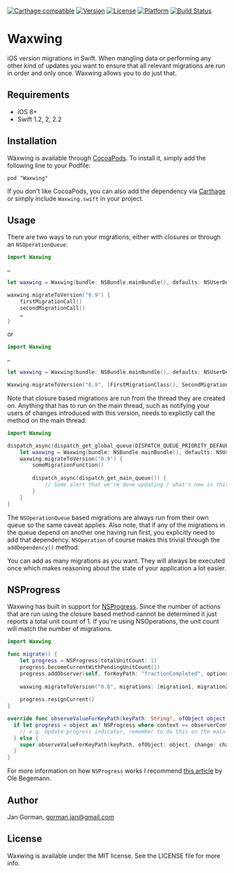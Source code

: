 [![Carthage compatible](https://img.shields.io/badge/Carthage-compatible-4BC51D.svg?style=flat)](https://github.com/Carthage/Carthage)
[![Version](https://img.shields.io/cocoapods/v/Waxwing.svg?style=flat)](http://cocoapods.org/pods/Waxwing)
[![License](https://img.shields.io/cocoapods/l/Waxwing.svg?style=flat)](http://cocoapods.org/pods/Waxwing)
[![Platform](https://img.shields.io/cocoapods/p/Waxwing.svg?style=flat)](http://cocoapods.org/pods/Waxwing)
[![Build Status](https://travis-ci.org/JanGorman/Waxwing.svg?branch=master)](https://travis-ci.org/JanGorman/Waxwing)

# Waxwing

iOS version migrations in Swift. When mangling data or performing any other kind of updates you want to ensure that all relevant migrations are run in order and only once. Waxwing allows you to do just that.

## Requirements

* iOS 8+
* Swift 1.2, 2, 2.2

## Installation

Waxwing is available through [CocoaPods](http://cocoapods.org). To install
it, simply add the following line to your Podfile:

    pod "Waxwing"
    
If you don't like CocoaPods, you can also add the dependency via [Carthage](https://github.com/Carthage/Carthage) or simply include `Waxwing.swift` in your project.

## Usage

There are two ways to run your migrations, either with closures or through an `NSOperationQueue`:

``` swift
import Waxwing

…

let waxwing = Waxwing(bundle: NSBundle.mainBundle(), defaults: NSUserDefaults.standardUserDefaults())

waxwing.migrateToVersion("0.9") {
	firstMigrationCall()
	secondMigrationCall()
	…
}
```

or

``` swift
import Waxwing

…

let waxwing = Waxwing(bundle: NSBundle.mainBundle(), defaults: NSUserDefaults.standardUserDefaults())

Waxwing.migrateToVersion("0.9", [FirstMigrationClass(), SecondMigrationClass()])
```

Note that closure based migrations are run from the thread they are created on. Anything that has to run on the main thread, such as notifying your users of changes introduced with this version, needs to explictly call the method on the main thread:

``` swift
import Waxwing

dispatch_async(dispatch_get_global_queue(DISPATCH_QUEUE_PRIORITY_DEFAULT, 0)) {
	let waxwing = Waxwing(bundle: NSBundle.mainBundle(), defaults: NSUserDefaults.standardUserDefaults())
	waxwing.migrateToVersion("0.9") {
		someMigrationFunction()
		
		dispatch_async(dispatch_get_main_queue()) {
			// Some alert that we're done updating / what's new in this version of the app
		}
	}
}
```

The `NSOperationQueue` based migrations are always run from their own queue so the same caveat applies. Also note, that if any of the migrations in the queue depend on another one having run first, you explicitly need to add that dependency. `NSOperation` of course makes this trivial through the `addDependency()` method.

You can add as many migrations as you want. They will always be executed once which makes reasoning about the state of your application a lot easier.

## NSProgress

Waxwing has built in support for [NSProgress](https://developer.apple.com/library/ios/documentation/Foundation/Reference/NSProgress_Class/index.html). Since the number of actions that are run using the closure based method cannot be determined it just reports a total unit count of 1. If you're using NSOperations, the unit count will match the number of migrations.

```swift
import Waxwing

func migrate() {
	let progress = NSProgress(totalUnitCount: 1)
	progress.becomeCurrentWithPendingUnitCount(1)
	progress.addObserver(self, forKeyPath: "fractionCompleted", options: .New, context: observerContext))
	
	waxwing.migrateToVersion("0.8", migrations: [migration1, migration2, migration3…])
	
	progress.resignCurrent()
}

override func observeValueForKeyPath(keyPath: String?, ofObject object: AnyObject?, change: [String : AnyObject]?, context: UnsafeMutablePointer<Void>) {
  if let progress = object as? NSProgress where context == observerContext && keyPath == "fractionCompleted" {
    // e.g. Update progress indicator, remember to do this on the main thread
  } else {
    super.observeValueForKeyPath(keyPath, ofObject: object, change: change, context: context)
  }
}
```

For more information on how `NSProgress` works I recommend [this article](http://oleb.net/blog/2014/03/nsprogress/) by Ole Begemann.

## Author

Jan Gorman, gorman.jan@gmail.com

## License

Waxwing is available under the MIT license. See the LICENSE file for more info.

